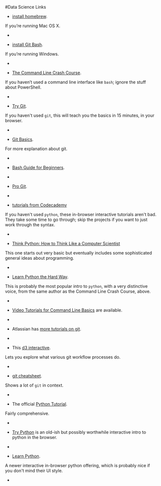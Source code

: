 #Data Science Links

* [install homebrew](http://brew.sh/#install). 
 
 If you’re running Mac OS X.
 
-

* [install Git Bash](http://openhatch.org/missions/windows-setup/install-git-bash).

 If you’re running Windows.

-

* [The Command Line Crash Course](http://cli.learncodethehardway.org/book/). 
 
 If you haven’t used a command line interface like `bash`; ignore the stuff about PowerShell.

-

* [Try Git](http://try.github.io/).
 
 If you haven't used `git`, this will teach you the basics in 15 minutes, in your browser. 

-

* [Git Basics](https://www.atlassian.com/git/tutorial/git-basics).

 For more explanation about git.

-

* [Bash Guide for Beginners](http://writers.fultus.com/garrels/ebooks/Machtelt_Garrels_Bash_Guide_for_Beginners_2nd_Ed.pdf).
 
- 

* [Pro Git](http://git-scm.com/book).

-

*  [tutorials from Codecademy](http://www.codecademy.com/tracks/python)
 
 If you haven't used `python`, these in-browser interactive tutorials aren't bad. They take some time to go through; skip the projects if you want to just work through the syntax.

-

* [Think Python: How to Think Like a Computer Scientist](http://www.greenteapress.com/thinkpython/thinkpython.pdf)

 This one starts out very basic but eventually includes some sophisticated general ideas about programming.

-

* [Learn Python the Hard Way](http://learnpythonthehardway.org/book/).

 This is probably the most popular intro to `python`, with a very distinctive voice, from the same author as the Command Line Crash Course, above.

-

* [Video Tutorials for Command Line Basics](http://drupalize.me/series/command-line-basics-series) are available.

-

* Atlassian has [more tutorials on git](https://www.atlassian.com/git/).

-

* This [d3 interactive](http://www.wei-wang.com/ExplainGitWithD3/).

 Lets you explore what various git workflow processes do.

-

* [git cheatsheet](http://ndpsoftware.com/git-cheatsheet.html).

 Shows a lot of `git` in context.

-

* The official [Python Tutorial](http://docs.python.org/2/tutorial/).

 Fairly comprehensive.

-

* [Try Python](http://www.trypython.org/) is an old-ish but possibly worthwhile interactive intro to python in the browser.

-

* [Learn Python](http://www.learnpython.org/).

 A newer interactive in-browser python offering, which is probably nice if you don't mind their UI style.

-
